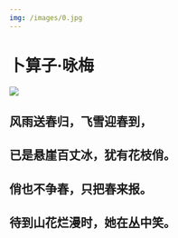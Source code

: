 ```yaml
---
img: /images/0.jpg
---
```


# 卜算子·咏梅

![](https://shareapp.cyol.com/cmsfile/Attachment/2018/12/26/s_20181226165504_5c2341e8a8518_4703.png)

## 风雨送春归，飞雪迎春到，

## 已是悬崖百丈冰，犹有花枝俏。

## 俏也不争春，只把春来报。

## 待到山花烂漫时，她在丛中笑。